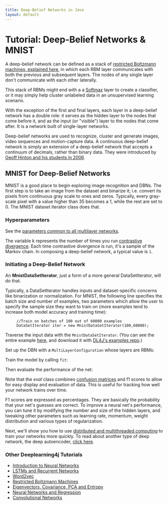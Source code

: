 ```yaml
---
title: Deep-Belief Networks in Java
layout: default
---
```


# Tutorial: Deep-Belief Networks & MNIST

A deep-belief network can be defined as a stack of [restricted Boltzmann machines, explained here](./restrictedboltzmannmachine.html), in which each RBM layer communicates with both the previous and subsequent layers. The nodes of any single layer don't communicate with each other laterally. 

This stack of RBMs might end with a a [Softmax](./glossary.html#softmax) layer to create a classifier, or it may simply help cluster unlabeled data in an unsupervised learning scenario. 

With the exception of the first and final layers, each layer in a deep-belief network has a double role: it serves as the hidden layer to the nodes that come before it, and as the input (or "visible") layer to the nodes that come after. It is a network built of single-layer networks. 

Deep-belief networks are used to recognize, cluster and generate images, video sequences and motion-capture data. A continuous deep-belief network is simply an extension of a deep-belief network that accepts a continuum of decimals, rather than binary data. They were introduced by [Geoff Hinton and his students in 2006](http://www.cs.toronto.edu/~hinton/absps/fastnc.pdf).

## MNIST for Deep-Belief Networks

MNIST is a good place to begin exploring image recognition and DBNs. The first step is to take an image from the dataset and binarize it; i.e. convert its pixels from continuous gray scale to ones and zeros. Typically, every gray-scale pixel with a value higher than 35 becomes a 1, while the rest are set to 0. The MNIST dataset iterator class does that.

### Hyperparameters

See the [parameters common to all multilayer networks](./neuralnet-configuration).

The variable k represents the number of times you run [contrastive divergence](./glossary.html#contrastivedivergence). Each time contrastive divergence is run, it's a sample of the Markov chain. In composing a deep-belief network, a typical value is `1`.

### Initiating a Deep-Belief Network

An **MnistDataSetIterator**, just a form of a more general DataSetIterator, will do that. 

Typically, a DataSetIterator handles inputs and dataset-specific concerns like binarization or normalization. For MNIST, the following line specifies the batch size and number of examples, two parameters which allow the user to specify the sample size they want to train on (more examples tend to increase both model accuracy and training time):
         
         //Train on batches of 100 out of 60000 examples
         DataSetIterator iter = new MnistDataSetIterator(100,60000);

Traverse the input data with the `MnistDataSetIterator`. (You can see the entire example [here](https://github.com/deeplearning4j/dl4j-0.4-examples/blob/master/src/main/java/org/deeplearning4j/examples/unsupervised/deepbelief/DBNMnistFullExample.java), and download it with [DL4J's examples repo](https://github.com/deeplearning4j/dl4j-0.4-examples/).)

<script src="http://gist-it.appspot.com/https://github.com/deeplearning4j/dl4j-0.4-examples/blob/master/src/main/java/org/deeplearning4j/examples/unsupervised/deepbelief/DBNMnistFullExample.java?slice=42:45"></script>

Set up the DBN with a `MultiLayerConfiguration` whose layers are RBMs:

<script src="http://gist-it.appspot.com/https://github.com/deeplearning4j/dl4j-0.4-examples/blob/master/src/main/java/org/deeplearning4j/examples/unsupervised/deepbelief/DBNMnistFullExample.java?slice=45:75"></script>

Train the model by calling `fit`:

<script src="http://gist-it.appspot.com/https://github.com/deeplearning4j/dl4j-0.4-examples/blob/master/src/main/java/org/deeplearning4j/examples/unsupervised/deepbelief/DBNMnistFullExample.java?slice=75:82"></script>

Then evaluate the performance of the net:

<script src="http://gist-it.appspot.com/https://github.com/deeplearning4j/dl4j-0.4-examples/blob/master/src/main/java/org/deeplearning4j/examples/unsupervised/deepbelief/DBNMnistFullExample.java?slice=82:91"></script>

Note that the *eval* class combines [confusion matrices](./glossary.html#confusionmatrix) and f1 scores to allow for easy display and evaluation of data. This is useful for tracking how well your network trains over time. 

F1 scores are expressed as percentages. They are basically the probability that your net's guesses are correct. To improve a neural net's performance, you can tune it by modifying the number and size of the hidden layers, and tweaking other parameters such as learning rate, momentum, weight distribution and various types of regularization.

Next, we'll show you how to use [distributed and multithreaded computing](./iterativereduce) to train your networks more quickly. To read about another type of deep network, the deep autoencoder, [click here](./deepautoencoder). 

### <a name="beginner">Other Deeplearning4j Tutorials</a>
* [Introduction to Neural Networks](./neuralnet-overview)
* [LSTMs and Recurrent Networks](./lstm)
* [Word2vec](./word2vec)
* [Restricted Boltzmann Machines](./restrictedboltzmannmachine)
* [Eigenvectors, Covariance, PCA and Entropy](./eigenvector)
* [Neural Networks and Regression](./linear-regression)
* [Convolutional Networks](./convolutionalnets)

